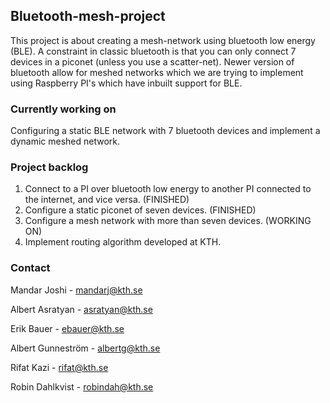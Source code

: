 ## Bluetooth-mesh-project

This project is about creating a mesh-network using bluetooth low energy (BLE). A constraint in classic bluetooth is that you can only connect 7 devices in a piconet (unless you use a scatter-net). Newer version of bluetooth allow for meshed networks which we are trying to implement using Raspberry PI's which have inbuilt support for BLE.

### Currently working on

Configuring a static BLE network with 7 bluetooth devices and implement a dynamic meshed network.

### Project backlog
1. Connect to a PI over bluetooth low energy to another PI connected to the internet, and vice versa. (FINISHED)
2. Configure a static piconet of seven devices. (FINISHED)
3. Configure a mesh network with more than seven devices. (WORKING ON)
4. Implement routing algorithm developed at KTH.

### Contact
Mandar Joshi - mandarj@kth.se

Albert Asratyan - asratyan@kth.se

Erik Bauer - ebauer@kth.se

Albert Gunneström - albertg@kth.se

Rifat Kazi - rifat@kth.se

Robin Dahlkvist - robindah@kth.se
